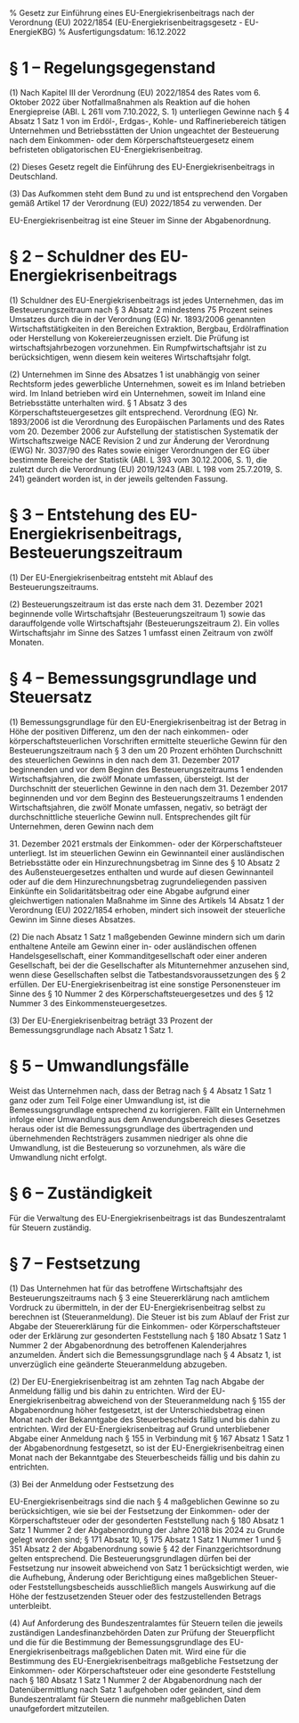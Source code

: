 % Gesetz zur Einführung eines EU-Energiekrisenbeitrags nach der Verordnung (EU) 2022/1854  (EU-Energiekrisenbeitragsgesetz - EU-EnergieKBG)
% Ausfertigungsdatum: 16.12.2022
 
# § 1 – Regelungsgegenstand

(1) Nach Kapitel III der Verordnung (EU) 2022/1854 des Rates vom 6. Oktober 2022 über Notfallmaßnahmen als Reaktion auf die hohen Energiepreise (ABl. L 261I vom 7.10.2022, S. 1) unterliegen Gewinne nach § 4 Absatz 1 Satz 1 von im Erdöl-, Erdgas-, Kohle- und Raffineriebereich tätigen Unternehmen und Betriebsstätten der Union ungeachtet der Besteuerung nach dem Einkommen- oder dem Körperschaftsteuergesetz einem befristeten obligatorischen EU-Energiekrisenbeitrag.

(2) Dieses Gesetz regelt die Einführung des EU-Energiekrisenbeitrags in Deutschland.

(3) Das Aufkommen steht dem Bund zu und ist entsprechend den Vorgaben gemäß Artikel 17 der Verordnung (EU) 2022/1854 zu verwenden. Der

EU-Energiekrisenbeitrag ist eine Steuer im Sinne der Abgabenordnung.

# § 2 – Schuldner des EU-Energiekrisenbeitrags

(1) Schuldner des EU-Energiekrisenbeitrags ist jedes Unternehmen, das im Besteuerungszeitraum nach § 3 Absatz 2 mindestens 75 Prozent seines Umsatzes durch die in der Verordnung (EG) Nr. 1893/2006 genannten Wirtschaftstätigkeiten in den Bereichen Extraktion, Bergbau, Erdölraffination oder Herstellung von Kokereierzeugnissen erzielt. Die Prüfung ist wirtschaftsjahrbezogen vorzunehmen. Ein Rumpfwirtschaftsjahr ist zu berücksichtigen, wenn diesem kein weiteres Wirtschaftsjahr folgt.

(2) Unternehmen im Sinne des Absatzes 1 ist unabhängig von seiner Rechtsform jedes gewerbliche Unternehmen, soweit es im Inland betrieben wird. Im Inland betrieben wird ein Unternehmen, soweit im Inland eine Betriebsstätte unterhalten wird. § 1 Absatz 3 des Körperschaftsteuergesetzes gilt entsprechend. Verordnung (EG) Nr. 1893/2006 ist die Verordnung des Europäischen Parlaments und des Rates vom 20. Dezember 2006 zur Aufstellung der statistischen Systematik der Wirtschaftszweige NACE Revision 2 und zur Änderung der Verordnung (EWG) Nr. 3037/90 des Rates sowie einiger Verordnungen der EG über bestimmte Bereiche der Statistik (ABl. L 393 vom 30.12.2006, S. 1), die zuletzt durch die Verordnung (EU) 2019/1243 (ABl. L 198 vom 25.7.2019, S. 241) geändert worden ist, in der jeweils geltenden Fassung.

# § 3 – Entstehung des EU-Energiekrisenbeitrags, Besteuerungszeitraum

(1) Der EU-Energiekrisenbeitrag entsteht mit Ablauf des Besteuerungszeitraums.

(2) Besteuerungszeitraum ist das erste nach dem 31. Dezember 2021 beginnende volle Wirtschaftsjahr (Besteuerungszeitraum 1) sowie das darauffolgende volle Wirtschaftsjahr (Besteuerungszeitraum 2). Ein volles Wirtschaftsjahr im Sinne des Satzes 1 umfasst einen Zeitraum von zwölf Monaten.

# § 4 – Bemessungsgrundlage und Steuersatz

(1) Bemessungsgrundlage für den EU-Energiekrisenbeitrag ist der Betrag in Höhe der positiven Differenz, um den der nach einkommen- oder körperschaftsteuerlichen Vorschriften ermittelte steuerliche Gewinn für den Besteuerungszeitraum nach § 3 den um 20 Prozent erhöhten Durchschnitt des steuerlichen Gewinns in den nach dem 31. Dezember 2017 beginnenden und vor dem Beginn des Besteuerungszeitraums 1 endenden Wirtschaftsjahren, die zwölf Monate umfassen, übersteigt. Ist der Durchschnitt der steuerlichen Gewinne in den nach dem 31. Dezember 2017 beginnenden und vor dem Beginn des Besteuerungszeitraums 1 endenden Wirtschaftsjahren, die zwölf Monate umfassen, negativ, so beträgt der durchschnittliche steuerliche Gewinn null. Entsprechendes gilt für Unternehmen, deren Gewinn nach dem

31\. Dezember 2021 erstmals der Einkommen- oder der Körperschaftsteuer unterliegt. Ist im steuerlichen Gewinn ein Gewinnanteil einer ausländischen Betriebsstätte oder ein Hinzurechnungsbetrag im Sinne des § 10 Absatz 2 des Außensteuergesetzes enthalten und wurde auf diesen Gewinnanteil oder auf die dem Hinzurechnungsbetrag zugrundeliegenden passiven Einkünfte ein Solidaritätsbeitrag oder eine Abgabe aufgrund einer gleichwertigen nationalen Maßnahme im Sinne des Artikels 14 Absatz 1 der Verordnung (EU) 2022/1854 erhoben, mindert sich insoweit der steuerliche Gewinn im Sinne dieses Absatzes.

(2) Die nach Absatz 1 Satz 1 maßgebenden Gewinne mindern sich um darin enthaltene Anteile am Gewinn einer in- oder ausländischen offenen Handelsgesellschaft, einer Kommanditgesellschaft oder einer anderen Gesellschaft, bei der die Gesellschafter als Mitunternehmer anzusehen sind, wenn diese Gesellschaften selbst die Tatbestandsvoraussetzungen des § 2 erfüllen. Der EU-Energiekrisenbeitrag ist eine sonstige Personensteuer im Sinne des § 10 Nummer 2 des Körperschaftsteuergesetzes und des § 12 Nummer 3 des Einkommensteuergesetzes.

(3) Der EU-Energiekrisenbeitrag beträgt 33 Prozent der Bemessungsgrundlage nach Absatz 1 Satz 1.

# § 5 – Umwandlungsfälle

Weist das Unternehmen nach, dass der Betrag nach § 4 Absatz 1 Satz 1 ganz oder zum Teil Folge einer Umwandlung ist, ist die Bemessungsgrundlage entsprechend zu korrigieren. Fällt ein Unternehmen infolge einer Umwandlung aus dem Anwendungsbereich dieses Gesetzes heraus oder ist die Bemessungsgrundlage des übertragenden und übernehmenden Rechtsträgers zusammen niedriger als ohne die Umwandlung, ist die Besteuerung so vorzunehmen, als wäre die Umwandlung nicht erfolgt.

# § 6 – Zuständigkeit

Für die Verwaltung des EU-Energiekrisenbeitrags ist das Bundeszentralamt für Steuern zuständig.

# § 7 – Festsetzung

(1) Das Unternehmen hat für das betroffene Wirtschaftsjahr des Besteuerungszeitraums nach § 3 eine Steuererklärung nach amtlichem Vordruck zu übermitteln, in der der EU-Energiekrisenbeitrag selbst zu berechnen ist (Steueranmeldung). Die Steuer ist bis zum Ablauf der Frist zur Abgabe der Steuererklärung für die Einkommen- oder Körperschaftsteuer oder der Erklärung zur gesonderten Feststellung nach § 180 Absatz 1 Satz 1 Nummer 2 der Abgabenordnung des betroffenen Kalenderjahres anzumelden. Ändert sich die Bemessungsgrundlage nach § 4 Absatz 1, ist unverzüglich eine geänderte Steueranmeldung abzugeben.

(2) Der EU-Energiekrisenbeitrag ist am zehnten Tag nach Abgabe der Anmeldung fällig und bis dahin zu entrichten. Wird der EU-Energiekrisenbeitrag abweichend von der Steueranmeldung nach § 155 der Abgabenordnung höher festgesetzt, ist der Unterschiedsbetrag einen Monat nach der Bekanntgabe des Steuerbescheids fällig und bis dahin zu entrichten. Wird der EU-Energiekrisenbeitrag auf Grund unterbliebener Abgabe einer Anmeldung nach § 155 in Verbindung mit § 167 Absatz 1 Satz 1 der Abgabenordnung festgesetzt, so ist der EU-Energiekrisenbeitrag einen Monat nach der Bekanntgabe des Steuerbescheids fällig und bis dahin zu entrichten.

(3) Bei der Anmeldung oder Festsetzung des

EU-Energiekrisenbeitrags sind die nach § 4 maßgeblichen Gewinne so zu berücksichtigen, wie sie bei der Festsetzung der Einkommen- oder der Körperschaftsteuer oder der gesonderten Feststellung nach § 180 Absatz 1 Satz 1 Nummer 2 der Abgabenordnung der Jahre 2018 bis 2024 zu Grunde gelegt worden sind; § 171 Absatz 10, § 175 Absatz 1 Satz 1 Nummer 1 und § 351 Absatz 2 der Abgabenordnung sowie § 42 der Finanzgerichtsordnung gelten entsprechend. Die Besteuerungsgrundlagen dürfen bei der Festsetzung nur insoweit abweichend von Satz 1 berücksichtigt werden, wie die Aufhebung, Änderung oder Berichtigung eines maßgeblichen Steuer- oder Feststellungsbescheids ausschließlich mangels Auswirkung auf die Höhe der festzusetzenden Steuer oder des festzustellenden Betrags unterbleibt.

(4) Auf Anforderung des Bundeszentralamtes für Steuern teilen die jeweils zuständigen Landesfinanzbehörden Daten zur Prüfung der Steuerpflicht und die für die Bestimmung der Bemessungsgrundlage des EU-Energiekrisenbeitrags maßgeblichen Daten mit. Wird eine für die Bestimmung des EU-Energiekrisenbeitrags maßgebliche Festsetzung der Einkommen- oder Körperschaftsteuer oder eine gesonderte Feststellung nach § 180 Absatz 1 Satz 1 Nummer 2 der Abgabenordnung nach der Datenübermittlung nach Satz 1 aufgehoben oder geändert, sind dem Bundeszentralamt für Steuern die nunmehr maßgeblichen Daten unaufgefordert mitzuteilen.
